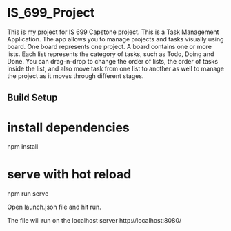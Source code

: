 # IS_699_Project

This is my project for IS 699 Capstone project. This is a Task Management Application. 
The app allows you to manage projects and tasks visually using board. One board represents one project. 
A board contains one or more lists. Each list represents the category of tasks, such as Todo, Doing and Done. 
You can drag-n-drop to change the order of lists, the order of tasks inside the list, and also move task from one 
list to another as well to manage the project as it moves through different stages.

## Build Setup

# install dependencies
npm install

# serve with hot reload
npm run serve

Open launch.json file and hit run.

The file will run on the localhost server http://localhost:8080/
